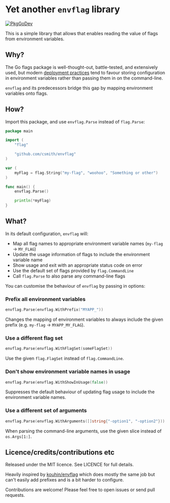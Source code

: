 # Yet another `envflag` library

[![PkgGoDev](https://pkg.go.dev/badge/github.com/csmith/envflag)](https://pkg.go.dev/github.com/csmith/envflag)

This is a simple library that allows that enables reading the value of flags from environment variables.

## Why?

The Go flags package is well-thought-out, battle-tested, and extensively used, but modern
[deployment practices](https://12factor.net/config) tend to favour storing configuration in environment variables rather
than passing them in on the command-line.

`envflag` and its predecessors bridge this gap by mapping environment variables onto flags.

## How?

Import this package, and use `envflag.Parse` instead of `flag.Parse`:

```go
package main

import (
	"flag"

	"github.com/csmith/envflag"
)

var (
	myFlag = flag.String("my-flag", "woohoo", "Something or other")
)

func main() {
	envflag.Parse()

	println(*myFlag)
}
```

## What?

In its default configuration, `envflag` will:

* Map all flag names to appropriate environment variable names (`my-flag` -> `MY_FLAG`)
* Update the usage information of flags to include the environment variable name
* Show usage and exit with an appropriate status code on error
* Use the default set of flags provided by `flag.CommandLine`
* Call `flag.Parse` to also parse any command-line flags

You can customise the behaviour of `envflag` by passing in options:

### Prefix all environment variables

```go
envflag.Parse(envflag.WithPrefix("MYAPP_"))
```

Changes the mapping of environment variables to always include the given prefix
(e.g. `my-flag` -> `MYAPP_MY_FLAG`).

### Use a different flag set

```go
envflag.Parse(envflag.WithFlagSet(someFlagSet))
```

Use the given `flag.FlagSet` instead of `flag.CommandLine`.

### Don't show environment variable names in usage

```go
envflag.Parse(envflag.WithShowInUsage(false))
```

Suppresses the default behaviour of updating flag usage to include the environment variable names.

### Use a different set of arguments

```go
envflag.Parse(envflag.WithArguments([]string{"-option1", "-option2"}))
```

When parsing the command-line arguments, use the given slice instead of `os.Args[1:]`.

## Licence/credits/contributions etc

Released under the MIT licence. See LICENCE for full details.

Heavily inspired by [kouhin/envflag](https://github.com/kouhin/envflag) which does
mostly the same job but can't easily add prefixes and is a bit harder to configure.

Contributions are welcome! Please feel free to open issues or send pull requests.
